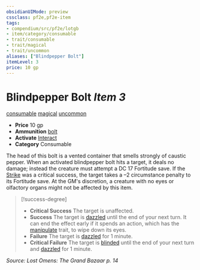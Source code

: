 ```yaml
---
obsidianUIMode: preview
cssclass: pf2e,pf2e-item
tags:
- compendium/src/pf2e/lotgb
- item/category/consumable
- trait/consumable
- trait/magical
- trait/uncommon
aliases: ["Blindpepper Bolt"]
itemLevel: 3
price: 10 gp
---
```

# Blindpepper Bolt *Item 3*  
[consumable](../../../rules/traits/consumable.md)  [magical](../../../rules/traits/magical.md)  [uncommon](../../../rules/traits/uncommon.md)  

- **Price** 10 gp
- **Ammunition** [bolt](bolt.md)
- **Activate** [Interact](../../../rules/actions/interact.md)
- **Category** Consumable

The head of this bolt is a vented container that smells strongly of caustic pepper. When an activated blindpepper bolt hits a target, it deals no damage; instead the creature must attempt a DC 17 Fortitude save. If the [Strike](../../../rules/actions/strike.md) was a critical success, the target takes a –2 circumstance penalty to its Fortitude save. At the GM's discretion, a creature with no eyes or olfactory organs might not be affected by this item.

> [!success-degree] 
> - **Critical Success** The target is unaffected.
> - **Success** The target is [dazzled](../../../rules/conditions.md#Dazzled) until the end of your next turn. It can end the effect early if it spends an action, which has the [manipulate](../../../rules/traits/manipulate.md) trait, to wipe down its eyes.
> - **Failure** The target is [dazzled](../../../rules/conditions.md#Dazzled) for 1 minute.
> - **Critical Failure** The target is [blinded](../../../rules/conditions.md#Blinded) until the end of your next turn and [dazzled](../../../rules/conditions.md#Dazzled) for 1 minute.

*Source: Lost Omens: The Grand Bazaar p. 14*